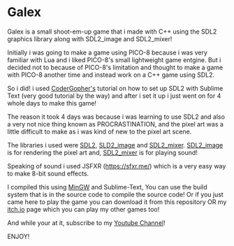 # Galex
Galex is a small shoot-em-up game that i made with C++ using the SDL2 graphics library along with SDL2_image and SDL2_mixer!

Initially i was going to make a game using PICO-8 because i was very familiar with Lua and i liked PICO-8's small lightweight game entgine. But i decided not to because of PICO-8's limitation and thought to make a game with PICO-8 another time and instead work on a C++ game using SDL2. 

So i did! i used [CoderGopher's](https://www.youtube.com/@codergopher8270) tutorial on how to set up SDL2 with Sublime Text (very good tutorial by the way) and after i set it up i just went on for 4 whole days to make this game!

The reason it took 4 days was because i was learning to use SDL2 and also a very not nice thing known as PROCRASTINATION, and the pixel art was a little difficult to make as i was kind of new to the pixel art scene.

The libraries i used were [SDL2](https://www.libsdl.org/), [SLD2_image](https://github.com/libsdl-org/SDL_image) and [SDL2_mixer](https://github.com/libsdl-org/SDL_mixer).
[SDL2_image](https://github.com/libsdl-org/SDL_image) is for rendering the pixel art and, [SDL2_mixer](https://github.com/libsdl-org/SDL_mixer) is for playing sound!

Speaking of sound i used JSFXR (https://sfxr.me/) which is a very easy way to make 8-bit sound effects.

I compiled this using [MinGW](https://sourceforge.net/projects/mingw-w64/files/Toolchains%20targetting%20Win64/Personal%20Builds/mingw-builds/8.1.0/threads-win32/seh/x86_64-8.1.0-release-win32-seh-rt_v6-rev0.7z/download) and Sublime-Text, You can use the build system that is in the source code to compile the source code!
Or if you just came here to play the game you can download it from this repository OR my [itch.io](https://clxcq.itch.io/) page which you can play my other games too!

And while your at it, subscribe to my [Youtube Channel](https://www.youtube.com/@ClxcqYes)!

ENJOY!
